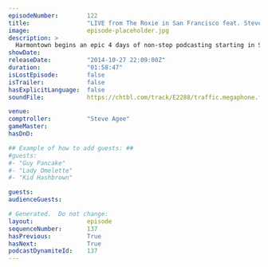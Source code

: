 ```yaml
---
episodeNumber:        122
title:                "LIVE from The Roxie in San Francisco feat. Steve Agee"
image:                episode-placeholder.jpg
description: >
  Harmontown begins an epic 4 days of non-stop podcasting starting in San Francisco with none other then comptroller Steve Agee!
showDate:             
releaseDate:          "2014-10-27 22:09:00Z"
duration:             "01:58:47"
isLostEpisode:        false
isTrailer:            false
hasExplicitLanguage:  false
soundFile:            https://chtbl.com/track/E2288/traffic.megaphone.fm/STA9019948493.mp3?updated=1561582927

venue:                
comptroller:          "Steve Agee"
gameMaster:           
hasDnD:               

## Example of how to add guests: ##
#guests:
#- "Guy Pancake"
#- "Lady Omelette"
#- "Kid Hashbrown"

guests:
audienceGuests:

# Generated.  Do not change:
layout:               episode
sequenceNumber:       137
hasPrevious:          True
hasNext:              True
podcastDynamiteId:    137
---
```


<!-- The episode description will be rendered here -->
<!-- Add your content below here -->

